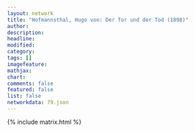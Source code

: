 ```yaml
---
layout: network
title: "Hofmannsthal, Hugo von: Der Tor und der Tod (1898)"
author:
description:
headline:
modified:
category:
tags: []
imagefeature: 
mathjax: 
chart: 
comments: false
featured: false
list: false
networkdata: 79.json
---
```

{% include matrix.html %}
